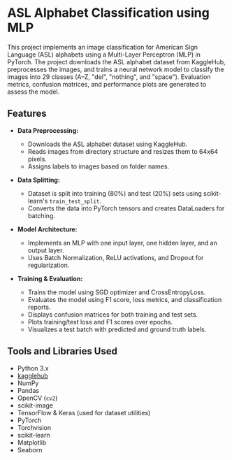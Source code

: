 # ASL Alphabet Classification using MLP

This project implements an image classification for American Sign Language (ASL) alphabets using a Multi-Layer Perceptron (MLP) in PyTorch. The project downloads the ASL alphabet dataset from KaggleHub, preprocesses the images, and trains a neural network model to classify the images into 29 classes (A–Z, "del", "nothing", and "space"). Evaluation metrics, confusion matrices, and performance plots are generated to assess the model.

## Features

- **Data Preprocessing:**  
  - Downloads the ASL alphabet dataset using KaggleHub.
  - Reads images from directory structure and resizes them to 64x64 pixels.
  - Assigns labels to images based on folder names.
  
- **Data Splitting:**  
  - Dataset is split into training (80%) and test (20%) sets using scikit-learn's `train_test_split`.
  - Converts the data into PyTorch tensors and creates DataLoaders for batching.

- **Model Architecture:**  
  - Implements an MLP with one input layer, one hidden layer, and an output layer.
  - Uses Batch Normalization, ReLU activations, and Dropout for regularization.

- **Training & Evaluation:**  
  - Trains the model using SGD optimizer and CrossEntropyLoss.
  - Evaluates the model using F1 score, loss metrics, and classification reports.
  - Displays confusion matrices for both training and test sets.
  - Plots training/test loss and F1 scores over epochs.
  - Visualizes a test batch with predicted and ground truth labels.

## Tools and Libraries Used

- Python 3.x
- [kagglehub]([https://github.com/](https://www.kaggle.com/datasets/grassknoted/asl-alphabet)) 
- NumPy
- Pandas
- OpenCV (`cv2`)
- scikit-image
- TensorFlow & Keras (used for dataset utilities)
- PyTorch
- Torchvision
- scikit-learn
- Matplotlib
- Seaborn
